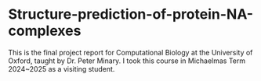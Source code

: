 # Structure-prediction-of-protein-NA-complexes
This is the final project report for Computational Biology at the University of Oxford, taught by Dr. Peter Minary. I took this course in Michaelmas Term 2024~2025 as a visiting student.
